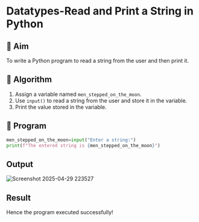 # Datatypes-Read and Print a String in Python

## 🎯 Aim
To write a Python program to read a string from the user and then print it.

## 🧠 Algorithm
1. Assign a variable named `men_stepped_on_the_moon`.
2. Use `input()` to read a string from the user and store it in the variable.
3. Print the value stored in the variable.

## 🧾 Program
```python
men_stepped_on_the_moon=input("Enter a string:")
print(f"The entered string is {men_stepped_on_the_moon}")
```

## Output
![Screenshot 2025-04-29 223527](https://github.com/user-attachments/assets/8f9d2cbc-4970-446a-9d41-d71572d70e15)


## Result
Hence the program executed successfully!

